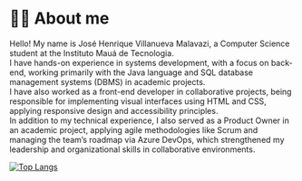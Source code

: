 #  👨‍💻 About me

Hello! My name is José Henrique Villanueva Malavazi, a Computer Science student at the Instituto Mauá de Tecnologia.  
I have hands-on experience in systems development, with a focus on back-end, working primarily with the Java language and SQL database management systems (DBMS) in academic projects.   
I have also worked as a front-end developer in collaborative projects, being responsible for implementing visual interfaces using HTML and CSS, applying responsive design and accessibility principles.   
In addition to my technical experience, I also served as a Product Owner in an academic project, applying agile methodologies like Scrum and managing the team’s roadmap via Azure DevOps, which strengthened my leadership and organizational skills in collaborative environments.

[![Top Langs](https://github-readme-stats.vercel.app/api/top-langs/?username=Villanuev-a&layout=compact&theme=tokyonight)](https://github.com/Villanuev-a)
